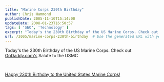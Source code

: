 ```yaml
---
title: "Marine Corps 230th Birthday"
author: Chris Hammond
publishDate: 2005-11-10T15:14:00
updateDate: 2008-01-23T16:50:57
tags: [ 'SEO', 'Technology' ]
excerpt: "Today's the 230th Birthday of the US Marine Corps. Check out GoDaddy.com's Salute to the USMC &nbsp;Happy 230th Birthday to the United States Marine Corps! ..."
url: /2005/marine-corps-230th-birthday  # Use the generated URL with year
---
```

<P>Today's the 230th Birthday of the US Marine Corps. Check out <A href="https://www,godaddy.com/">GoDaddy.com's</A> Salute to the USMC</P> <P>&nbsp;</P><A href="https://www.godaddy.com/gdshop/holiday/usmc/2005.asp" target=_blank>Happy 230th Birthday to the United States Marine Corps!</A> 

